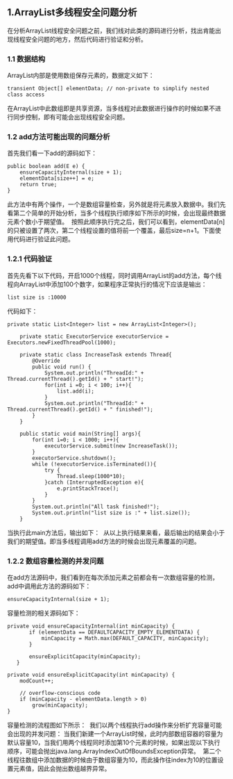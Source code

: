 ## 1.ArrayList多线程安全问题分析
在分析ArrayList线程安全问题之前，我们线对此类的源码进行分析，找出肯能出现线程安全问题的地方，然后代码进行验证和分析。
### 1.1 数据结构
ArrayList内部是使用数组保存元素的，数据定义如下：  

    transient Object[] elementData; // non-private to simplify nested class access
在ArrayList中此数组即是共享资源，当多线程对此数据进行操作的时候如果不进行同步控制，即有可能会出现线程安全问题。
### 1.2 add方法可能出现的问题分析
首先我们看一下add的源码如下：

    public boolean add(E e) {
        ensureCapacityInternal(size + 1);
        elementData[size++] = e;
        return true;
    }
此方法中有两个操作，一个是数组容量检查，另外就是将元素放入数据中。我们先看第二个简单的开始分析，当多个线程执行顺序如下所示的时候，会出现最终数据元素个数小于期望值。
![]()
按照此顺序执行完之后，我们可以看到，elementData[n]的只被设置了两次，第二个线程设置的值将前一个覆盖，最后size=n+1。下面使用代码进行验证此问题。
### 1.2.1 代码验证
首先先看下以下代码，开启1000个线程，同时调用ArrayList的add方法，每个线程向ArrayList中添加100个数字，如果程序正常执行的情况下应该是输出：

    list size is :10000  

代码如下：

    private static List<Integer> list = new ArrayList<Integer>();

        private static ExecutorService executorService = Executors.newFixedThreadPool(1000);

        private static class IncreaseTask extends Thread{
            @Override
            public void run() {
                System.out.println("ThreadId:" + Thread.currentThread().getId() + " start!");
                for(int i =0; i < 100; i++){
                    list.add(i);
                }
                System.out.println("ThreadId:" + Thread.currentThread().getId() + " finished!");
            }
        }

        public static void main(String[] args){
            for(int i=0; i < 1000; i++){
                executorService.submit(new IncreaseTask());
            }
            executorService.shutdown();
            while (!executorService.isTerminated()){
                try {
                    Thread.sleep(1000*10);
                }catch (InterruptedException e){
                    e.printStackTrace();
                }
            }
            System.out.println("All task finished!");
            System.out.println("list size is :" + list.size());
        }
当执行此main方法后，输出如下：
![]()
从以上执行结果来看，最后输出的结果会小于我们的期望值。即当多线程调用add方法的时候会出现元素覆盖的问题。
### 1.2.2 数组容量检测的并发问题
在add方法源码中，我们看到在每次添加元素之前都会有一次数组容量的检测，add中调用此方法的源码如下：

    ensureCapacityInternal(size + 1);

容量检测的相关源码如下：

    private void ensureCapacityInternal(int minCapacity) {
           if (elementData == DEFAULTCAPACITY_EMPTY_ELEMENTDATA) {
               minCapacity = Math.max(DEFAULT_CAPACITY, minCapacity);
           }

           ensureExplicitCapacity(minCapacity);
       }

    private void ensureExplicitCapacity(int minCapacity) {
        modCount++;

        // overflow-conscious code
        if (minCapacity - elementData.length > 0)
            grow(minCapacity);
    }
容量检测的流程图如下所示：
![]()
我们以两个线程执行add操作来分析扩充容量可能会出现的并发问题：
当我们新建一个ArrayList时候，此时内部数组容器的容量为默认容量10，当我们用两个线程同时添加第10个元素的时候，如果出现以下执行顺序，可能会抛出java.lang.ArrayIndexOutOfBoundsException异常。
![]()
第二个线程往数组中添加数据的时候由于数组容量为10，而此操作往index为10的位置设置元素值，因此会抛出数组越界异常。
